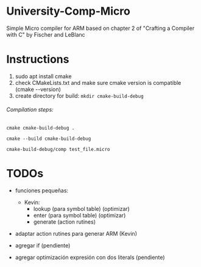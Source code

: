# University-Comp-Micro
Simple Micro compiler for ARM based on chapter 2 of "Crafting a Compiler with C" by Fischer and LeBlanc

# Instructions
1. sudo apt install cmake
2. check CMakeLists.txt and make sure cmake version is compatible (cmake --version)
3. create directory for build: `mkdir cmake-build-debug`

###### Compilation steps:

`cmake cmake-build-debug . `

`cmake --build cmake-build-debug `

`cmake-build-debug/comp test_file.micro `

# TODOs
- funciones pequeñas:
	- Kevin:
		- lookup (para symbol table) (optimizar)
		- enter (para symbol table) (optimizar)
		- generate (action rutines)
	
- adaptar action rutines para generar ARM (Kevin)
- agregar if (pendiente)
- agregar optimización expresión con dos literals (pendiente)
